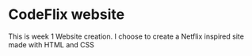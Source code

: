 # CodeFlix website

This is week 1 Website creation. I choose to create a Netflix inspired site made with HTML and CSS

